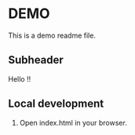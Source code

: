 # DEMO

This is a demo readme file.

## Subheader

Hello !!

## Local development 

1. Open index.html in your browser.
